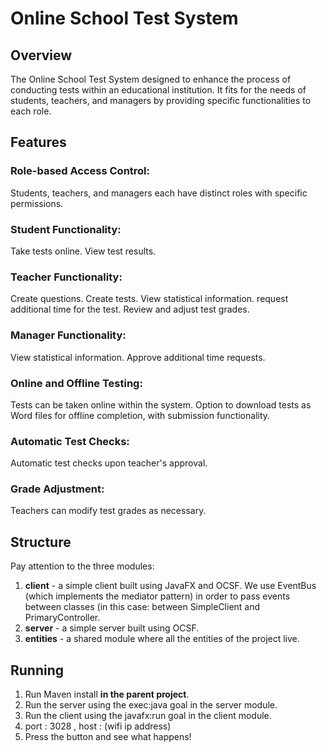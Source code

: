 # Online School Test System

## Overview
The Online School Test System designed to enhance the process of conducting tests within an educational institution. It fits for the needs of students, teachers, and managers by providing specific functionalities to each role.

## Features
### Role-based Access Control:
Students, teachers, and managers each have distinct roles with specific permissions.
### Student Functionality:
Take tests online.
View test results.
### Teacher Functionality:
Create questions.
Create tests.
View statistical information.
request additional time for the test.
Review and adjust test grades.
### Manager Functionality:
View statistical information.
Approve additional time requests.
### Online and Offline Testing:
Tests can be taken online within the system.
Option to download tests as Word files for offline completion, with submission functionality.
### Automatic Test Checks:
Automatic test checks upon teacher's approval.
### Grade Adjustment:
Teachers can modify test grades as necessary.

## Structure
Pay attention to the three modules:
1. **client** - a simple client built using JavaFX and OCSF. We use EventBus (which implements the mediator pattern) in order to pass events between classes (in this case: between SimpleClient and PrimaryController.
2. **server** - a simple server built using OCSF.
3. **entities** - a shared module where all the entities of the project live.

## Running
1. Run Maven install **in the parent project**.
2. Run the server using the exec:java goal in the server module.
3. Run the client using the javafx:run goal in the client module.
4. port : 3028 , host : (wifi ip address)
5. Press the button and see what happens!
